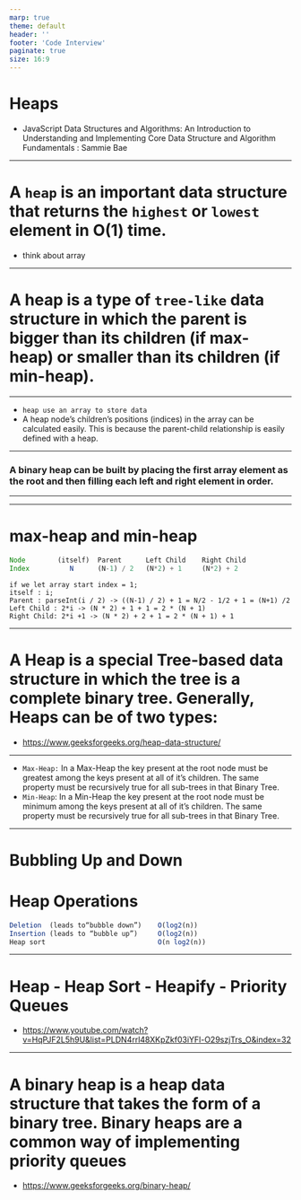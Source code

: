 ```yaml
---
marp: true
theme: default
header: ''
footer: 'Code Interview'
paginate: true
size: 16:9
---
```


# Heaps

- JavaScript Data Structures and Algorithms: An Introduction to Understanding and Implementing Core Data Structure and Algorithm Fundamentals : Sammie Bae

---

# A `heap` is an important data structure that returns the `highest` or `lowest` element in O(1) time.

- think about array

---

# A heap is a type of `tree-like` data structure in which the parent is bigger than its children (if max-heap) or smaller than its children (if min-heap).

---

- `heap use an array to store data`
- A heap node’s children’s positions (indices) in the array can be calculated easily. This is because the parent-child relationship is easily defined with a heap.

---

### A binary heap can be built by placing the first array element as the root and then filling each left and right element in order.

---

---

# max-heap and min-heap

```js
Node        (itself)  Parent      Left Child    Right Child
Index          N      (N-1) / 2   (N*2) + 1     (N*2) + 2
```

```
if we let array start index = 1;
itself : i;
Parent : parseInt(i / 2) -> ((N-1) / 2) + 1 = N/2 - 1/2 + 1 = (N+1) /2
Left Child : 2*i -> (N * 2) + 1 + 1 = 2 * (N + 1)
Right Child: 2*i +1 -> (N * 2) + 2 + 1 = 2 * (N + 1) + 1
```

---

# A Heap is a special Tree-based data structure in which the tree is a complete binary tree. Generally, Heaps can be of two types:

- https://www.geeksforgeeks.org/heap-data-structure/

---

- `Max-Heap:` In a Max-Heap the key present at the root node must be greatest among the keys present at all of it’s children. The same property must be recursively true for all sub-trees in that Binary Tree.
- `Min-Heap`: In a Min-Heap the key present at the root node must be minimum among the keys present at all of it’s children. The same property must be recursively true for all sub-trees in that Binary Tree.

---

# Bubbling Up and Down

# Heap Operations

```js
Deletion  (leads to“bubble down”)    O(log2(n))
Insertion (leads to “bubble up”)     O(log2(n))
Heap sort                            O(n log2(n))
```

---

# Heap - Heap Sort - Heapify - Priority Queues

- https://www.youtube.com/watch?v=HqPJF2L5h9U&list=PLDN4rrl48XKpZkf03iYFl-O29szjTrs_O&index=32

---

# A binary heap is a heap data structure that takes the form of a binary tree. Binary heaps are a common way of implementing priority queues

- https://www.geeksforgeeks.org/binary-heap/
